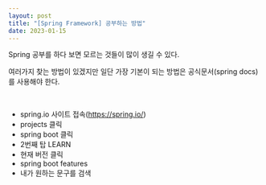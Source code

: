 ```yaml
---
layout: post
title: "[Spring Framework] 공부하는 방법"
date: 2023-01-15
---
```


<link rel="stylesheet" href="https://maxcdn.bootstrapcdn.com/bootstrap/4.5.2/css/bootstrap.min.css">

<link rel="stylesheet" href="{{ /assets/css/style.css | relative_url }}">

<p>Spring 공부를 하다 보면 모르는 것들이 많이 생길 수 있다.&nbsp;</p>
<p>여러가지 찾는 방법이 있겠지만 일단 가장 기본이 되는 방법은 공식문서(spring docs)를 사용해야 한다.&nbsp;</p>
<p>&nbsp;</p>
<ul>
<li>spring.io 사이트 접속(<a href="https://spring.io/" rel="noopener" target="_blank">https://spring.io/</a>)&nbsp;</li>
<li>projects 클릭</li>
<li>spring boot 클릭&nbsp;</li>
<li>2번째 탑 LEARN&nbsp;</li>
<li>현재 버전 클릭&nbsp;</li>
<li>spring boot features&nbsp;</li>
<li>내가 원하는 문구를 검색&nbsp;</li>
</ul>